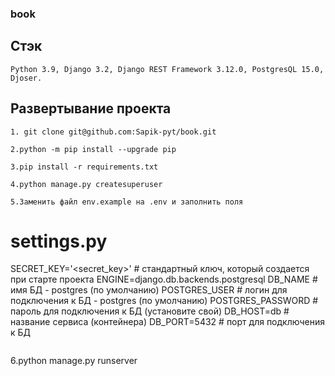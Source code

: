 ### book

## Стэк
```
Python 3.9, Django 3.2, Django REST Framework 3.12.0, PostgresQL 15.0, Djoser.
```
## Развертывание проекта
```
1. git clone git@github.com:Sapik-pyt/book.git
```
```
2.python -m pip install --upgrade pip
```
```
3.pip install -r requirements.txt
```
```
4.python manage.py createsuperuser
```
```
5.Заменить файл env.example на .env и заполнить поля
```
# settings.py
SECRET_KEY='<secret_key>'      # стандартный ключ, который создается при старте проекта
ENGINE=django.db.backends.postgresql
DB_NAME                        # имя БД - postgres (по умолчанию)
POSTGRES_USER                  # логин для подключения к БД - postgres (по умолчанию)
POSTGRES_PASSWORD              # пароль для подключения к БД (установите свой)
DB_HOST=db                     # название сервиса (контейнера)
DB_PORT=5432                   # порт для подключения к БД
```
```
6.python manage.py runserver
```
